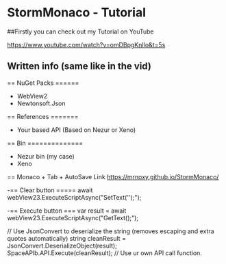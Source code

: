 # StormMonaco - Tutorial

##Firstly you can check out my Tutorial on YouTube

https://www.youtube.com/watch?v=omDBpgKnIlo&t=5s

## Written info (same like in the vid)

== NuGet Packs ======
- WebView2
- Newtonsoft.Json

== References =======
- Your based API (Based on Nezur or Xeno)

== Bin ==============
- Nezur bin (my case)
- Xeno

== Monaco + Tab + AutoSave Link
https://mrnoxy.github.io/StormMonaco/

-== Clear button =====
await webView23.ExecuteScriptAsync("SetText('');");

-== Execute button ===
var result = await webView23.ExecuteScriptAsync("GetText();");

// Use JsonConvert to deserialize the string (removes escaping and extra quotes automatically)
string cleanResult = JsonConvert.DeserializeObject<string>(result);
SpaceAPIb.API.Execute(cleanResult); // Use ur own API call function.
